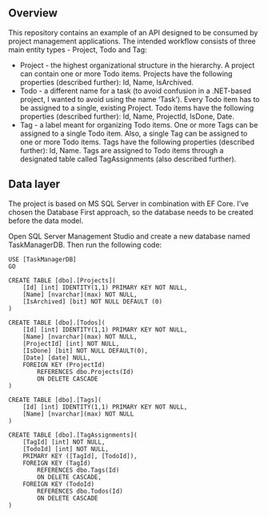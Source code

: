 ## Overview

This repository contains an example of an API designed to be consumed by project management applications.
The intended workflow consists of three main entity types - Project, Todo and Tag:
- Project - the highest organizational structure in the hierarchy. A project can contain one or more Todo items.
Projects have the following properties (described further): Id, Name, IsArchived.
- Todo - a different name for a task (to avoid confusion in a .NET-based project, I wanted to avoid using the name ‘Task’).
Every Todo item has to be assigned to a single, existing Project. Todo items have the following properties (described further):
Id, Name, ProjectId, IsDone, Date.
- Tag - a label meant for organizing Todo items. One or more Tags can be assigned to a single Todo item.
Also, a single Tag can be assigned to one or more Todo items. Tags have the following properties (described further):
Id, Name. Tags are assigned to Todo items through a designated table called TagAssignments (also described further).

## Data layer

The project is based on MS SQL Server in combination with EF Core. I’ve chosen the Database First approach,
so the database needs to be created before the data model.

Open SQL Server Management Studio and create a new database named TaskManagerDB. Then run the following code:

```
USE [TaskManagerDB]
GO

CREATE TABLE [dbo].[Projects](
	[Id] [int] IDENTITY(1,1) PRIMARY KEY NOT NULL,
	[Name] [nvarchar](max) NOT NULL,
	[IsArchived] [bit] NOT NULL DEFAULT (0)
)

CREATE TABLE [dbo].[Todos](
	[Id] [int] IDENTITY(1,1) PRIMARY KEY NOT NULL,
	[Name] [nvarchar](max) NOT NULL,
	[ProjectId] [int] NOT NULL,
	[IsDone] [bit] NOT NULL DEFAULT(0),
	[Date] [date] NULL,
	FOREIGN KEY (ProjectId)
		REFERENCES dbo.Projects(Id)
		ON DELETE CASCADE
)

CREATE TABLE [dbo].[Tags](
	[Id] [int] IDENTITY(1,1) PRIMARY KEY NOT NULL,
	[Name] [nvarchar](max) NOT NULL
)

CREATE TABLE [dbo].[TagAssignments](
	[TagId] [int] NOT NULL,
	[TodoId] [int] NOT NULL,
	PRIMARY KEY ([TagId], [TodoId]),
	FOREIGN KEY (TagId)
		REFERENCES dbo.Tags(Id)
		ON DELETE CASCADE,
	FOREIGN KEY (TodoId)
		REFERENCES dbo.Todos(Id)
		ON DELETE CASCADE
)
```
